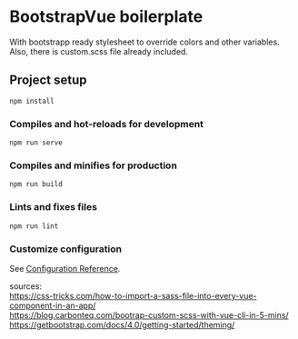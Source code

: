 # BootstrapVue boilerplate

With bootstrapp ready stylesheet to override colors and other variables.  
Also, there is custom.scss file already included.

## Project setup
```
npm install
```

### Compiles and hot-reloads for development
```
npm run serve
```

### Compiles and minifies for production
```
npm run build
```

### Lints and fixes files
```
npm run lint
```

### Customize configuration
See [Configuration Reference](https://cli.vuejs.org/config/).

sources:  
https://css-tricks.com/how-to-import-a-sass-file-into-every-vue-component-in-an-app/  
https://blog.carbonteq.com/bootrap-custom-scss-with-vue-cli-in-5-mins/  
https://getbootstrap.com/docs/4.0/getting-started/theming/  
